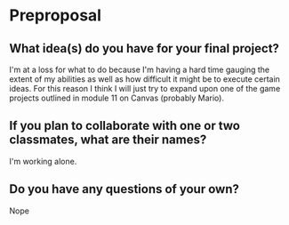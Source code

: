 # Preproposal

## What idea(s) do you have for your final project?

I'm at a loss for what to do because I'm having a hard time gauging the extent of my abilities as well as how difficult it might be to execute certain ideas. For this reason I think I will just try to expand upon one of the game projects outlined in module 11 on Canvas (probably Mario). 

## If you plan to collaborate with one or two classmates, what are their names?

I'm working alone.

## Do you have any questions of your own?

Nope
